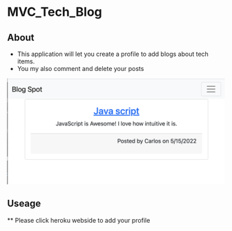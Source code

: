 # MVC_Tech_Blog
## About
* This application will let you create a profile to add blogs about tech items.
* You my also comment and delete your posts
<img src="/blog.png" alt="Employee data" title="Employee Data title">

## Useage
** Please click heroku webside to add your profile

